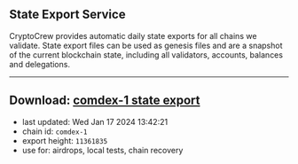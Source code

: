 ## State Export Service
CryptoCrew provides automatic daily state exports for all chains we validate. State export files can be used as genesis files and are a snapshot of the current blockchain state, including all validators, accounts, balances and delegations.

---
**Download: [comdex-1 state export](https://dl.ccvalidators.com/SERVICE/comdex/comdex-1_export_11361835.json)**
---

- last updated: Wed Jan 17 2024 13:42:21
- chain id: `comdex-1`
- export height: `11361835`
- use for: airdrops, local tests, chain recovery
